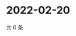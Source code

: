 # 2022-02-20

共 0 条

<!-- BEGIN WEIBO -->
<!-- 最后更新时间 Sun Feb 20 2022 02:16:25 GMT+0800 (China Standard Time) -->

<!-- END WEIBO -->
